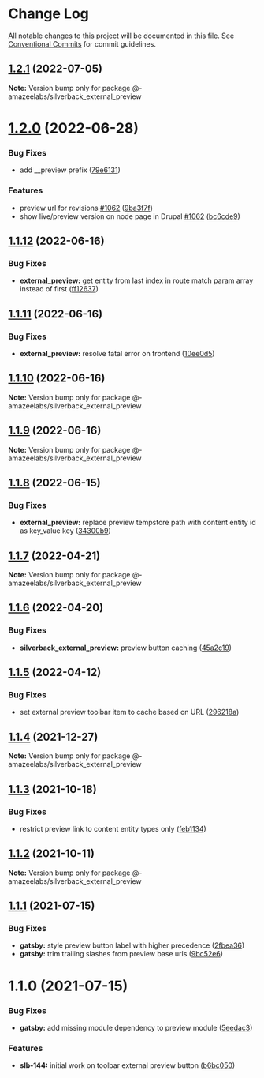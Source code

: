 # Change Log

All notable changes to this project will be documented in this file.
See [Conventional Commits](https://conventionalcommits.org) for commit guidelines.

## [1.2.1](https://github.com/AmazeeLabs/silverback-mono/compare/@-amazeelabs/silverback_external_preview@1.2.0...@-amazeelabs/silverback_external_preview@1.2.1) (2022-07-05)

**Note:** Version bump only for package @-amazeelabs/silverback_external_preview





# [1.2.0](https://github.com/AmazeeLabs/silverback-mono/compare/@-amazeelabs/silverback_external_preview@1.1.12...@-amazeelabs/silverback_external_preview@1.2.0) (2022-06-28)


### Bug Fixes

* add __preview prefix ([79e6131](https://github.com/AmazeeLabs/silverback-mono/commit/79e6131aa67d52a416f50f4ef742ad1f88e412cb))


### Features

* preview url for revisions [#1062](https://github.com/AmazeeLabs/silverback-mono/issues/1062) ([9ba3f7f](https://github.com/AmazeeLabs/silverback-mono/commit/9ba3f7fbd04ef0459880e03b12398f3cb3281fb0))
* show live/preview version on node page in Drupal [#1062](https://github.com/AmazeeLabs/silverback-mono/issues/1062) ([bc6cde9](https://github.com/AmazeeLabs/silverback-mono/commit/bc6cde936a6b15c82c00427601f312f77fceb6bc))





## [1.1.12](https://github.com/AmazeeLabs/silverback-mono/compare/@-amazeelabs/silverback_external_preview@1.1.11...@-amazeelabs/silverback_external_preview@1.1.12) (2022-06-16)


### Bug Fixes

* **external_preview:** get entity from last index in route match param array instead of first ([ff12637](https://github.com/AmazeeLabs/silverback-mono/commit/ff12637130d26c74a045e79ce41fe103d8b06c84))





## [1.1.11](https://github.com/AmazeeLabs/silverback-mono/compare/@-amazeelabs/silverback_external_preview@1.1.10...@-amazeelabs/silverback_external_preview@1.1.11) (2022-06-16)


### Bug Fixes

* **external_preview:** resolve fatal error on frontend ([10ee0d5](https://github.com/AmazeeLabs/silverback-mono/commit/10ee0d52d748841077dfd1bba50feb4685037886))





## [1.1.10](https://github.com/AmazeeLabs/silverback-mono/compare/@-amazeelabs/silverback_external_preview@1.1.9...@-amazeelabs/silverback_external_preview@1.1.10) (2022-06-16)

**Note:** Version bump only for package @-amazeelabs/silverback_external_preview





## [1.1.9](https://github.com/AmazeeLabs/silverback-mono/compare/@-amazeelabs/silverback_external_preview@1.1.8...@-amazeelabs/silverback_external_preview@1.1.9) (2022-06-16)

**Note:** Version bump only for package @-amazeelabs/silverback_external_preview





## [1.1.8](https://github.com/AmazeeLabs/silverback-mono/compare/@-amazeelabs/silverback_external_preview@1.1.7...@-amazeelabs/silverback_external_preview@1.1.8) (2022-06-15)


### Bug Fixes

* **external_preview:** replace preview tempstore path with content entity id as key_value key ([34300b9](https://github.com/AmazeeLabs/silverback-mono/commit/34300b9ad29cb4eb12818bca2fa38c05690034cd))





## [1.1.7](https://github.com/AmazeeLabs/silverback-mono/compare/@-amazeelabs/silverback_external_preview@1.1.6...@-amazeelabs/silverback_external_preview@1.1.7) (2022-04-21)

**Note:** Version bump only for package @-amazeelabs/silverback_external_preview





## [1.1.6](https://github.com/AmazeeLabs/silverback-mono/compare/@-amazeelabs/silverback_external_preview@1.1.5...@-amazeelabs/silverback_external_preview@1.1.6) (2022-04-20)


### Bug Fixes

* **silverback_external_preview:** preview button caching ([45a2c19](https://github.com/AmazeeLabs/silverback-mono/commit/45a2c198e187a16617648f9bd04151d32ea99afd))





## [1.1.5](https://github.com/AmazeeLabs/silverback-mono/compare/@-amazeelabs/silverback_external_preview@1.1.4...@-amazeelabs/silverback_external_preview@1.1.5) (2022-04-12)


### Bug Fixes

* set external preview toolbar item to cache based on URL ([296218a](https://github.com/AmazeeLabs/silverback-mono/commit/296218ab7560f78edf9a6799e18edebdc2371512))





## [1.1.4](https://github.com/AmazeeLabs/silverback-mono/compare/@-amazeelabs/silverback_external_preview@1.1.3...@-amazeelabs/silverback_external_preview@1.1.4) (2021-12-27)

**Note:** Version bump only for package @-amazeelabs/silverback_external_preview





## [1.1.3](https://github.com/AmazeeLabs/silverback-mono/compare/@-amazeelabs/silverback_external_preview@1.1.2...@-amazeelabs/silverback_external_preview@1.1.3) (2021-10-18)


### Bug Fixes

* restrict preview link to content entity types only ([feb1134](https://github.com/AmazeeLabs/silverback-mono/commit/feb1134341aaec5340f8960fc7659a1fa95105ea))





## [1.1.2](https://github.com/AmazeeLabs/silverback-mono/compare/@-amazeelabs/silverback_external_preview@1.1.1...@-amazeelabs/silverback_external_preview@1.1.2) (2021-10-11)

**Note:** Version bump only for package @-amazeelabs/silverback_external_preview





## [1.1.1](https://github.com/AmazeeLabs/silverback-mono/compare/@-amazeelabs/silverback_external_preview@1.1.0...@-amazeelabs/silverback_external_preview@1.1.1) (2021-07-15)


### Bug Fixes

* **gatsby:** style preview button label with higher precedence ([2fbea36](https://github.com/AmazeeLabs/silverback-mono/commit/2fbea367eebb6cccb43d7b79cbf410981b17c95b))
* **gatsby:** trim trailing slashes from preview base urls ([9bc52e6](https://github.com/AmazeeLabs/silverback-mono/commit/9bc52e65a45bc132498b9b111315a8aaf4a3250e))





# 1.1.0 (2021-07-15)


### Bug Fixes

* **gatsby:** add missing module dependency to preview module ([5eedac3](https://github.com/AmazeeLabs/silverback-mono/commit/5eedac323f0f19d17f3d9fccc5747daf9b1c04f9))


### Features

* **slb-144:** initial work on toolbar external preview button ([b6bc050](https://github.com/AmazeeLabs/silverback-mono/commit/b6bc05057eaeaa41bdff3683fceb762262d7dcdc))
